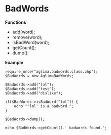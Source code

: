 BadWords
===========
<b>Functions</b>
<ul>
  <li>add(word);</li>
  <li>remove(word);</li>
  <li>isBadWord(word);</li>
  <li>getCount();</li>
  <li>dump();</li>
</ul>
<b>Example</b>

    require_once("aglima.badwords.class.php");
	$BadWords = new AglimaBadWords;
	
	$BadWords->add("lol");
	$BadWords->add("test");
	$BadWords->add("dislike");

	if($BadWords->isBadWord("lol")) {
		echo "'lol' is a badword.";
	}
	
	$BadWords->dump();
	
	echo $BadWords->getCount().' badwords found.';
